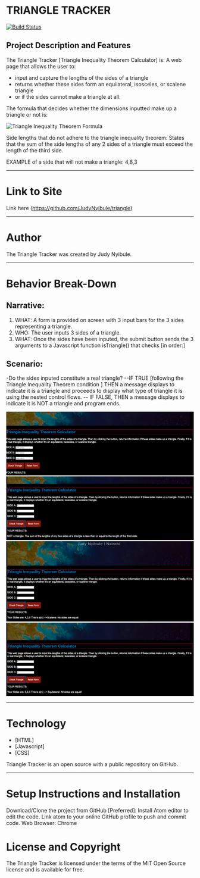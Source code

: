 # TRIANGLE TRACKER

[![Build Status](https://travis-ci.org/joemccann/dillinger.svg?branch=master)](https://github.com/JudyNyibule/triangle)

## Project Description and Features
The Triangle Tracker [Triangle Inequality Theorem Calculator] is: A web page that allows the user to:

  - input and capture the lengths of the sides of a triangle
  - returns whether these sides form an equilateral, isosceles, or scalene triangle
  - or if the sides cannot make a triangle at all.

The formula that decides whether the dimensions inputted make up a triangle or not is:

![Triangle Inequality Theorem Formula](https://www.mathwarehouse.com/geometry/triangles/images/triangle-inequality-theorem/imagestriangle-inequality-theorempicture-of-triangle-inequality-theorem-and-formula.webp)

Side lengths that do not adhere to the triangle inequality theorem: States that the sum of the side lengths of any 2 sides of a triangle must exceed the length of the third side.

EXAMPLE of a side that will not make a triangle: 4,8,3

----
# Link to Site

Link here
(https://github.com/JudyNyibule/triangle)

----
# Author
The Triangle Tracker was created by Judy Nyibule.

----
# Behavior Break-Down
## Narrative:
1. WHAT: A form is provided on screen with 3 input bars for the 3 sides representing a triangle.
2. WHO: The user inputs 3 sides of a triangle.
2. WHAT: Once the sides have been inputed, the submit button sends the 3 arguments to a Javascript function isTriangle()  that checks [in order:]
## Scenario:
-Do the sides inputed constitute a real triangle?
    --IF TRUE [following the Triangle Inequality Theorem condition ] THEN a message displays to indicate it is a triangle and proceeds to display what type of triangle it is using the nested control flows.
    -- IF FALSE, THEN a message displays to indicate it is NOT a triangle and program ends.

![screenshot](images/screenShot1.png)
![screenshot](images/ScreenShot2.png)
![screenshot](images/ScreenShot3.png)
![screenshot](images/ScreenShot4.png)

----
# Technology

* [HTML]
* [Javascript]
* [CSS]  

Triangle Tracker is an open source with a public repository on GitHub.

----
# Setup Instructions and Installation

Download/Clone the project from GitHub
[Preferred]: Install Atom editor to edit the code.
Link atom to your online GitHub profile to push and commit code.
Web Browser: Chrome



# License and Copyright

The Triangle Tracker is licensed under the terms of the MIT Open Source license and is available for free.

